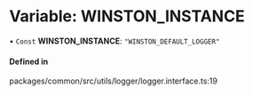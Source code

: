 # Variable: WINSTON_INSTANCE

• `Const` **WINSTON_INSTANCE**: `"WINSTON_DEFAULT_LOGGER"`

#### Defined in

packages/common/src/utils/logger/logger.interface.ts:19
